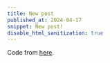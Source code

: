 ```yaml
---
title: New post
published_at: 2024-04-17
snippet: New post!
disable_html_sanitization: true
---
```


<script src="/scripts/c2.min.js"></script>

<canvas id="c2"/>

Code from [here](https://github.com/ren-yuan/c2.js/blob/main/examples/Chromosome1.js).

<script>
//Created by Ren Yuan

const renderer = new c2.Renderer(document.getElementById('c2'));
resize();


renderer.background('#cccccc');


let random = new c2.Random();
let color = c2.Color.hsl(random.next(0, 30), random.next(30, 60), 60);


let target = ['h','e','l','l','o',' ', 'w','o','r','l','d'];

function fitness(chromosome){
    let score = 0;

    for (let i = 0; i < chromosome.genes.length; i++) {
        if (String.fromCharCode(chromosome.genes[i]) == target[i]) score++;
    }
    
    chromosome.fitness = score / chromosome.genes.length;
}


let chromosomes = [];
for(let i=0; i<300; i++) {
    let c = new c2.Chromosome();
    c.initInteger(target.length, 32, 126);
    chromosomes.push(c);
}

let p = new c2.Population(chromosomes, .7, .01, fitness);
p.setCrossover('two_point');
p.setMutation('random');




renderer.draw(() => {
    renderer.clear();

    renderer.stroke(false);
    renderer.fill(color);
    renderer.rect(0, 0, renderer.width/2, renderer.height);
    
    let info = p.fitness();

    
    renderer.fontSize(12);
    renderer.fontWeight('normal');
    renderer.textAlign('left');
    renderer.textBaseline('top');
    renderer.stroke(false);
    renderer.fill('#333333');
    let x = renderer.width / 2 + 20;
    let y = 20;
    for (let i = 0; i < p.chromosomes.length; i++) {
        let text = p.chromosomes[i].toString(true);
        renderer.text(text, x, y);
        y += 20;
        if (y > renderer.height - 20) {
            x += 80;
            y = 20;
        }
    }


    let tx = 20;
    let ty = 20;
    renderer.fill('#333333'); 
    renderer.text('generation ' + info.generation, tx, ty);
    renderer.text('best fitness ' + info.bestFitness.toFixed(2), tx, ty+15);
    renderer.text('worst fitness ' + info.worstFitness.toFixed(2), tx, ty+30);
    renderer.text('average fitness ' + info.averageFitness.toFixed(2), tx, ty+45);


    let best = info.bestChromosome;
    renderer.fontSize(renderer.width/8);
    renderer.fontWeight('bolder');
    renderer.textAlign('center');
    renderer.textBaseline('middle');
    renderer.fill('#333333');
    renderer.text(best.toString(true), renderer.width / 2, renderer.height / 2);


    if(info.bestFitness != 1) p.reproduction();
    
});


window.addEventListener('resize', resize);

    
function resize() {
    let parent = renderer.canvas.parentElement;
    renderer.size(parent.clientWidth, parent.clientWidth / 16 * 9);
}
</script>

